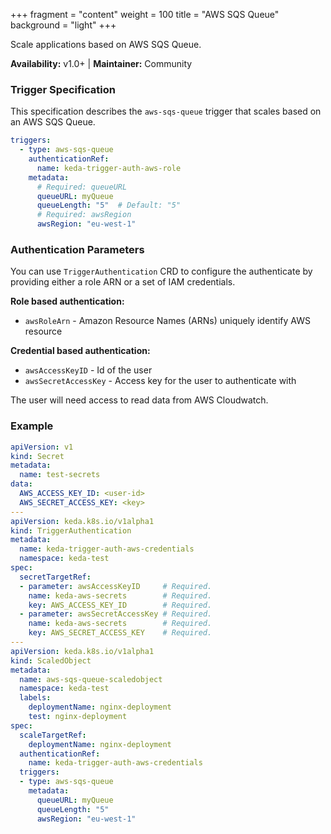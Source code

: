 +++
fragment = "content"
weight = 100
title = "AWS SQS Queue"
background = "light"
+++

Scale applications based on AWS SQS Queue.

**Availability:** v1.0+ | **Maintainer:** Community

<!--more-->

### Trigger Specification

This specification describes the `aws-sqs-queue` trigger that scales based on an AWS SQS Queue.

```yaml
triggers:
  - type: aws-sqs-queue
    authenticationRef: 
      name: keda-trigger-auth-aws-role
    metadata:
      # Required: queueURL
      queueURL: myQueue
      queueLength: "5"  # Default: "5"
      # Required: awsRegion
      awsRegion: "eu-west-1" 
```

### Authentication Parameters

You can use `TriggerAuthentication` CRD to configure the authenticate by providing either a role ARN or a set of IAM credentials.

**Role based authentication:**

- `awsRoleArn` - Amazon Resource Names (ARNs) uniquely identify AWS resource

**Credential based authentication:**

- `awsAccessKeyID` - Id of the user
- `awsSecretAccessKey` - Access key for the user to authenticate with

The user will need access to read data from AWS Cloudwatch.

### Example

```yaml
apiVersion: v1
kind: Secret
metadata:
  name: test-secrets
data:
  AWS_ACCESS_KEY_ID: <user-id>
  AWS_SECRET_ACCESS_KEY: <key>
--- 
apiVersion: keda.k8s.io/v1alpha1
kind: TriggerAuthentication
metadata:
  name: keda-trigger-auth-aws-credentials
  namespace: keda-test
spec:
  secretTargetRef:
  - parameter: awsAccessKeyID     # Required.
    name: keda-aws-secrets        # Required.
    key: AWS_ACCESS_KEY_ID        # Required.
  - parameter: awsSecretAccessKey # Required.
    name: keda-aws-secrets        # Required.
    key: AWS_SECRET_ACCESS_KEY    # Required.
---
apiVersion: keda.k8s.io/v1alpha1
kind: ScaledObject
metadata:
  name: aws-sqs-queue-scaledobject
  namespace: keda-test
  labels:
    deploymentName: nginx-deployment
    test: nginx-deployment
spec:
  scaleTargetRef:
    deploymentName: nginx-deployment
  authenticationRef:
    name: keda-trigger-auth-aws-credentials
  triggers:
  - type: aws-sqs-queue
    metadata:
      queueURL: myQueue
      queueLength: "5"
      awsRegion: "eu-west-1" 
```